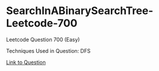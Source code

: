 # SearchInABinarySearchTree-Leetcode-700

Leetcode Question 700 (Easy)

Techniques Used in Question:
DFS

[Link to Question](https://leetcode.com/problems/search-in-a-binary-search-tree/)
